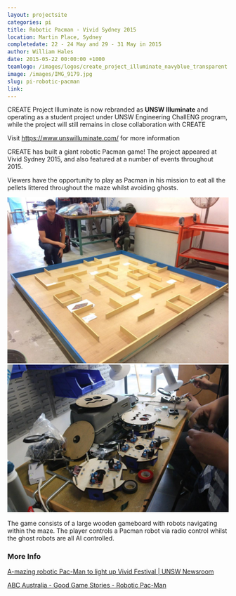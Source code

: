 ```yaml
---
layout: projectsite
categories: pi
title: Robotic Pacman - Vivid Sydney 2015
location: Martin Place, Sydney
completedate: 22 - 24 May and 29 - 31 May in 2015
author: William Hales
date: 2015-05-22 00:00:00 +1000
teamlogo: /images/logos/create_project_illuminate_navyblue_transparent.png
image: /images/IMG_9179.jpg
slug: pi-robotic-pacman
link:
---
```

CREATE Project Illuminate is now rebranded as <b>UNSW Illuminate</b> and operating as a student project under UNSW Engineering ChallENG program, while the project will still remains in close collaboration with CREATE

Visit <a href="https://www.unswilluminate.com/" target="_blank">https://www.unswilluminate.com/</a> for more information

<p>CREATE has built a giant robotic Pacman game! The project appeared at Vivid Sydney 2015, and also featured at a number of events throughout 2015. </p>

<p>Viewers have the opportunity to play as Pacman in his mission to eat all the pellets littered throughout the maze whilst avoiding ghosts.</p>

<img src="/images/pacman3.jpg" class="contentimg">
<img src="/images/pacman2.jpg" class="contentimg">

<p>The game consists of a large wooden gameboard with robots navigating within the maze. The player controls a Pacman robot via radio control whilst the ghost robots are all AI controlled. </p>
				
<h3>More Info</h3>
	
<p><a href="https://newsroom.unsw.edu.au/news/students/mazing-robotic-pac-man-light-vivid-festival" target="_blank">A-mazing robotic Pac-Man to light up Vivid Festival | UNSW Newsroom</a></p>
<p><a href="http://www.abc.net.au/tv/goodgame/stories/s4303926.htm" target="_blank">ABC Australia - Good Game Stories - Robotic Pac-Man</a></p>

